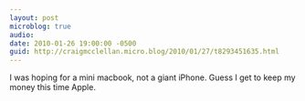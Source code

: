 ```yaml
---
layout: post
microblog: true
audio: 
date: 2010-01-26 19:00:00 -0500
guid: http://craigmcclellan.micro.blog/2010/01/27/t8293451635.html
---
```

I was hoping for a mini macbook, not a giant iPhone.  Guess I get to keep my money this time Apple.
